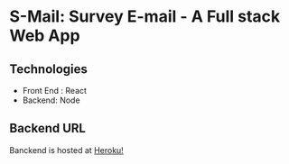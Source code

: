 # S-Mail: Survey E-mail - A Full stack Web App

## Technologies

-   Front End : React
-   Backend: Node

## Backend URL

Banckend is hosted at [Heroku!](https://stormy-garden-47867.herokuapp.com)
